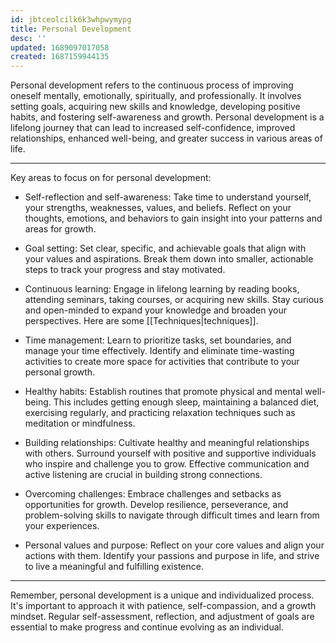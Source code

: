 ```yaml
---
id: jbtceolcilk6k3whpwymypg
title: Personal Development
desc: ''
updated: 1689097017058
created: 1687159944135
---
```


Personal development refers to the continuous process of improving oneself mentally, emotionally, spiritually, and professionally. It involves setting goals, acquiring new skills and knowledge, developing positive habits, and fostering self-awareness and growth. Personal development is a lifelong journey that can lead to increased self-confidence, improved relationships, enhanced well-being, and greater success in various areas of life.

---

Key areas to focus on for personal development:

- Self-reflection and self-awareness: Take time to understand yourself, your strengths, weaknesses, values, and beliefs. Reflect on your thoughts, emotions, and behaviors to gain insight into your patterns and areas for growth.

- Goal setting: Set clear, specific, and achievable goals that align with your values and aspirations. Break them down into smaller, actionable steps to track your progress and stay motivated.

- Continuous learning: Engage in lifelong learning by reading books, attending seminars, taking courses, or acquiring new skills. Stay curious and open-minded to expand your knowledge and broaden your perspectives. Here are some [[Techniques|techniques]].

- Time management: Learn to prioritize tasks, set boundaries, and manage your time effectively. Identify and eliminate time-wasting activities to create more space for activities that contribute to your personal growth.

- Healthy habits: Establish routines that promote physical and mental well-being. This includes getting enough sleep, maintaining a balanced diet, exercising regularly, and practicing relaxation techniques such as meditation or mindfulness.

- Building relationships: Cultivate healthy and meaningful relationships with others. Surround yourself with positive and supportive individuals who inspire and challenge you to grow. Effective communication and active listening are crucial in building strong connections.

- Overcoming challenges: Embrace challenges and setbacks as opportunities for growth. Develop resilience, perseverance, and problem-solving skills to navigate through difficult times and learn from your experiences.

- Personal values and purpose: Reflect on your core values and align your actions with them. Identify your passions and purpose in life, and strive to live a meaningful and fulfilling existence.

---

Remember, personal development is a unique and individualized process. It's important to approach it with patience, self-compassion, and a growth mindset. Regular self-assessment, reflection, and adjustment of goals are essential to make progress and continue evolving as an individual.